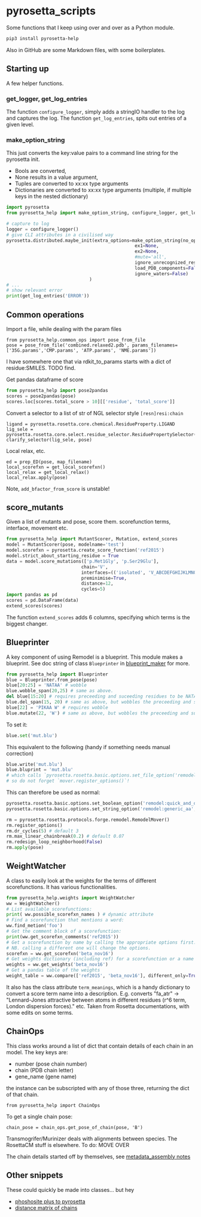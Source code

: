 # pyrosetta_scripts
Some functions that I keep using over and over as a Python module.

```bash
pip3 install pyrosetta-help
```

Also in GitHub are some Markdown files, with some boilerplates.



## Starting up

A few helper functions.

### get_logger, get_log_entries

The function `configure_logger`, simply adds a stringIO handler to the log and captures the log.
The function `get_log_entries`, spits out entries of a given level.

### make_option_string

This just converts the key:value pairs to a command line string for the pyrosetta init.

* Bools are converted,
* None results in a value argument,
* Tuples are converted to xx:xx type arguments
* Dictionaries are converted to xx:xx type arguments (multiple, if multiple keys in the nested dictionary)

```python
import pyrosetta
from pyrosetta_help import make_option_string, configure_logger, get_log_entries

# capture to log
logger = configure_logger()
# give CLI attributes in a civilised way
pyrosetta.distributed.maybe_init(extra_options=make_option_string(no_optH=False,
                                                ex1=None,
                                                ex2=None,
                                                #mute='all',
                                                ignore_unrecognized_res=True,
                                                load_PDB_components=False,
                                                ignore_waters=False)
                               )
# ...
# show relevant error
print(get_log_entries('ERROR')) 
```  

## Common operations

Import a file, while dealing with the param files
```jupyterpython
from pyrosetta_help.common_ops import pose_from_file
pose = pose_from_file('combined.relaxed2.pdb', params_filenames=['35G.params','CMP.params', 'ATP.params', 'NME.params'])
```
I have somewhere one that via rdkit_to_params starts with a dict of residue:SMILES. TODO find.

Get pandas dataframe of score
```python
from pyrosetta_help import pose2pandas
scores = pose2pandas(pose)
scores.loc[scores.total_score > 10][['residue', 'total_score']]
```
Convert a selector to a list of str of NGL selector style `[resn]resi:chain` 
```jupyterpython
ligand = pyrosetta.rosetta.core.chemical.ResidueProperty.LIGAND
lig_sele = pyrosetta.rosetta.core.select.residue_selector.ResiduePropertySelector(ligand)
clarify_selector(lig_sele, pose)
```
Local relax, etc.
```jupyterpython
ed = prep_ED(pose, map_filename)
local_scorefxn = get_local_scorefxn()
local_relax = get_local_relax()
local_relax.apply(pose)
```

Note, `add_bfactor_from_score` is unstable!
    
## score_mutants

Given a list of mutants and pose, score them. scorefunction terms, interface, movement etc.

```python
from pyrosetta_help import MutantScorer, Mutation, extend_scores
model = MutantScorer(pose, modelname='test')
model.scorefxn = pyrosetta.create_score_function('ref2015')
model.strict_about_starting_residue = True
data = model.score_mutations(['p.Met1Gly', 'p.Ser29Glu'],
                            chain='V',
                            interfaces=(('isolated', 'V_ABCDEFGHIJKLMNOPQRSTWXYZ'),), #
                            preminimise=True,
                            distance=12,
                            cycles=5)
import pandas as pd
scores = pd.DataFrame(data)
extend_scores(scores)
```
    
The function `extend_scores` adds 6 columns, specifying which terms is the biggest changer.
    
## Blueprinter

A key component of using Remodel is a blueprint.
This module makes a blueprint. See doc string of class `Blueprinter` in [blueprint_maker](pyrosetta_help/blueprint_maker/__init__.py) for more.

```python
from pyrosetta_help import Blueprinter
blue = Blueprinter.from_pose(pose)
blue[20:25] = 'NATAA' # wobble
blue.wobble_span(20,25) # same as above.
del blue[15:20] # requires preceeding and suceeding residues to be NATAA though!
blue.del_span(15, 20) # same as above, but wobbles the preceeding and suceeding 1 residues
blue[22] = 'PIKAA W' # requires wobble
blue.mutate(22, 'W') # same as above, but wobbles the preceeding and suceeding residues
```

To set it:

```python
blue.set('mut.blu')
```
This equivalent to the following (handy if something needs manual correction)

```python
blue.write('mut.blu')
blue.bluprint = 'mut.blu'
# which calls `pyrosetta.rosetta.basic.options.set_file_option('remodel:blueprint', 'mut.blu')`
# so do not forget `mover.register_options()`!
```
    
This can therefore be used as normal:
    
```python
pyrosetta.rosetta.basic.options.set_boolean_option('remodel:quick_and_dirty', True)
pyrosetta.rosetta.basic.options.set_string_option('remodel:generic_aa', 'G')

rm = pyrosetta.rosetta.protocols.forge.remodel.RemodelMover()
rm.register_options()
rm.dr_cycles(5) # default 3
rm.max_linear_chainbreak(0.2) # default 0.07
rm.redesign_loop_neighborhood(False)
rm.apply(pose)
```
    
## WeightWatcher

A class to easily look at the weights for the terms of different scorefunctions.
It has various functionalities.

```python
from pyrosetta_help.weights import WeightWatcher
ww = WeightWatcher()
# List available scorefunctions:
print( ww.possible_scorefxn_names ) # dynamic attribute
# Find a scorefunction that mentions a word:
ww.find_metion('foo')
# Get the comment block of a scorefunction:
print(ww.get_scorefxn_comments('ref2015'))
# Get a scorefunction by name by calling the appropriate options first.
# NB. calling a different one will change the options.
scorefxn = ww.get_scorefxn('beta_nov16')
# Get weights dictionary (including ref) for a scorefunction or a name of one
weights = ww.get_weights('beta_nov16')
# Get a pandas table of the weights
weight_table = ww.compare(['ref2015', 'beta_nov16'], different_only=True)
```
It also has the class attribute `term_meanings`,
which is a handy dictionary to convert a score term name into a description.
E.g. converts "fa_atr" -> "Lennard-Jones attractive between atoms 
in different residues (r^6 term, London dispersion forces)." etc.
Taken from Rosetta documentations, with some edits on some terms.
    
## ChainOps

This class works around a list of dict that contain details of each chain in an model. The key keys are:

* number (pose chain number)
* chain (PDB chain letter)
* gene_name (gene name)

the instance can be subscripted with any of those three, returning the dict of that chain.

    from pyrosetta_help import ChainOps

To get a single chain pose:

    chain_pose = chain_ops.get_pose_of_chain(pose, 'B')

Transmogrifer/Murinizer deals with alignments between species.
The RosettaCM stuff is elsewhere. To do: MOVE OVER

The chain details started off by themselves, see [metadata_assembly notes](metadata_assembly.md)

## Other snippets

These could quickly be made into classes... but hey

* [phoshosite plus to pyrosetta](phospho_snippets.md)
* [distance matrix of chains](distances_snippets.md)